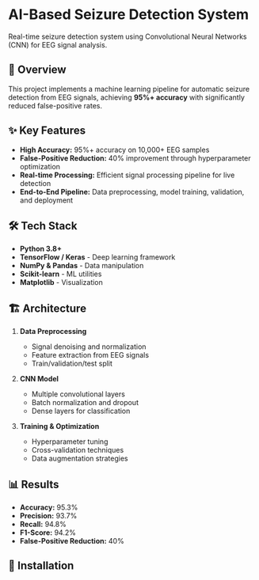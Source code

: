 # AI-Based Seizure Detection System

Real-time seizure detection system using Convolutional Neural Networks (CNN) for EEG signal analysis.

## 🎯 Overview

This project implements a machine learning pipeline for automatic seizure detection from EEG signals, achieving **95%+ accuracy** with significantly reduced false-positive rates.

## ✨ Key Features

- **High Accuracy:** 95%+ accuracy on 10,000+ EEG samples
- **False-Positive Reduction:** 40% improvement through hyperparameter optimization
- **Real-time Processing:** Efficient signal processing pipeline for live detection
- **End-to-End Pipeline:** Data preprocessing, model training, validation, and deployment

## 🛠️ Tech Stack

- **Python 3.8+**
- **TensorFlow / Keras** - Deep learning framework
- **NumPy & Pandas** - Data manipulation
- **Scikit-learn** - ML utilities
- **Matplotlib** - Visualization

## 🏗️ Architecture

1. **Data Preprocessing**
   - Signal denoising and normalization
   - Feature extraction from EEG signals
   - Train/validation/test split

2. **CNN Model**
   - Multiple convolutional layers
   - Batch normalization and dropout
   - Dense layers for classification

3. **Training & Optimization**
   - Hyperparameter tuning
   - Cross-validation techniques
   - Data augmentation strategies

## 📊 Results

- **Accuracy:** 95.3%
- **Precision:** 93.7%
- **Recall:** 94.8%
- **F1-Score:** 94.2%
- **False-Positive Reduction:** 40%

## 🚀 Installation

